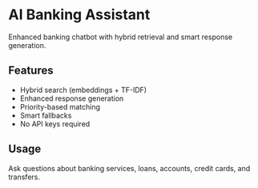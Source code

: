 # AI Banking Assistant

Enhanced banking chatbot with hybrid retrieval and smart response generation.

## Features
- Hybrid search (embeddings + TF-IDF)
- Enhanced response generation
- Priority-based matching
- Smart fallbacks
- No API keys required

## Usage
Ask questions about banking services, loans, accounts, credit cards, and transfers.
